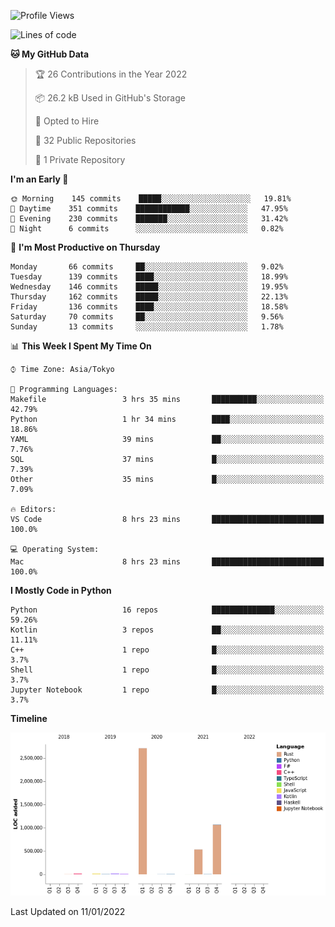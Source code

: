 <!--START_SECTION:waka-->
![Profile Views](http://img.shields.io/badge/Profile%20Views-0-blue)

![Lines of code](https://img.shields.io/badge/From%20Hello%20World%20I%27ve%20Written-4%20Million%20lines%20of%20code-blue)

**🐱 My GitHub Data** 

> 🏆 26 Contributions in the Year 2022
 > 
> 📦 26.2 kB Used in GitHub's Storage 
 > 
> 💼 Opted to Hire
 > 
> 📜 32 Public Repositories 
 > 
> 🔑 1 Private Repository 
 > 
**I'm an Early 🐤** 

```text
🌞 Morning    145 commits    █████░░░░░░░░░░░░░░░░░░░░   19.81% 
🌆 Daytime    351 commits    ████████████░░░░░░░░░░░░░   47.95% 
🌃 Evening    230 commits    ███████░░░░░░░░░░░░░░░░░░   31.42% 
🌙 Night      6 commits      ░░░░░░░░░░░░░░░░░░░░░░░░░   0.82%

```
📅 **I'm Most Productive on Thursday** 

```text
Monday       66 commits     ██░░░░░░░░░░░░░░░░░░░░░░░   9.02% 
Tuesday      139 commits    ████░░░░░░░░░░░░░░░░░░░░░   18.99% 
Wednesday    146 commits    █████░░░░░░░░░░░░░░░░░░░░   19.95% 
Thursday     162 commits    █████░░░░░░░░░░░░░░░░░░░░   22.13% 
Friday       136 commits    ████░░░░░░░░░░░░░░░░░░░░░   18.58% 
Saturday     70 commits     ██░░░░░░░░░░░░░░░░░░░░░░░   9.56% 
Sunday       13 commits     ░░░░░░░░░░░░░░░░░░░░░░░░░   1.78%

```


📊 **This Week I Spent My Time On** 

```text
⌚︎ Time Zone: Asia/Tokyo

💬 Programming Languages: 
Makefile                 3 hrs 35 mins       ██████████░░░░░░░░░░░░░░░   42.79% 
Python                   1 hr 34 mins        ████░░░░░░░░░░░░░░░░░░░░░   18.86% 
YAML                     39 mins             ██░░░░░░░░░░░░░░░░░░░░░░░   7.76% 
SQL                      37 mins             █░░░░░░░░░░░░░░░░░░░░░░░░   7.39% 
Other                    35 mins             █░░░░░░░░░░░░░░░░░░░░░░░░   7.09%

🔥 Editors: 
VS Code                  8 hrs 23 mins       █████████████████████████   100.0%

💻 Operating System: 
Mac                      8 hrs 23 mins       █████████████████████████   100.0%

```

**I Mostly Code in Python** 

```text
Python                   16 repos            ██████████████░░░░░░░░░░░   59.26% 
Kotlin                   3 repos             ██░░░░░░░░░░░░░░░░░░░░░░░   11.11% 
C++                      1 repo              █░░░░░░░░░░░░░░░░░░░░░░░░   3.7% 
Shell                    1 repo              █░░░░░░░░░░░░░░░░░░░░░░░░   3.7% 
Jupyter Notebook         1 repo              █░░░░░░░░░░░░░░░░░░░░░░░░   3.7%

```


**Timeline**

![Chart not found](https://raw.githubusercontent.com/kitagawa-hr/kitagawa-hr/main/charts/bar_graph.png) 


 Last Updated on 11/01/2022
<!--END_SECTION:waka-->
